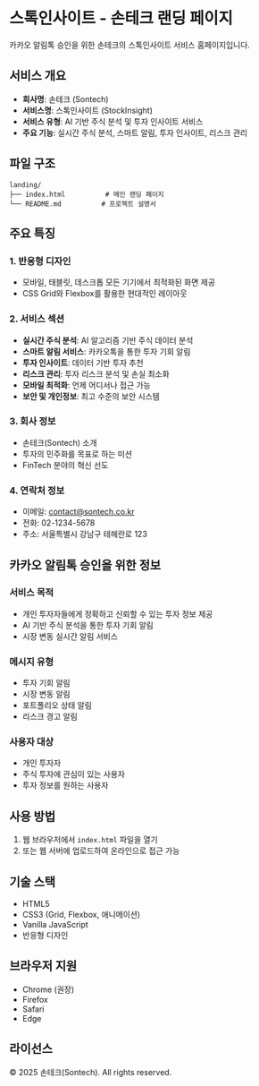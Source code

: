 # 스톡인사이트 - 손테크 랜딩 페이지

카카오 알림톡 승인을 위한 손테크의 스톡인사이트 서비스 홈페이지입니다.

## 서비스 개요

- **회사명**: 손테크 (Sontech)
- **서비스명**: 스톡인사이트 (StockInsight)
- **서비스 유형**: AI 기반 주식 분석 및 투자 인사이트 서비스
- **주요 기능**: 실시간 주식 분석, 스마트 알림, 투자 인사이트, 리스크 관리

## 파일 구조

```
landing/
├── index.html          # 메인 랜딩 페이지
└── README.md          # 프로젝트 설명서
```

## 주요 특징

### 1. 반응형 디자인
- 모바일, 태블릿, 데스크톱 모든 기기에서 최적화된 화면 제공
- CSS Grid와 Flexbox를 활용한 현대적인 레이아웃

### 2. 서비스 섹션
- **실시간 주식 분석**: AI 알고리즘 기반 주식 데이터 분석
- **스마트 알림 서비스**: 카카오톡을 통한 투자 기회 알림
- **투자 인사이트**: 데이터 기반 투자 추천
- **리스크 관리**: 투자 리스크 분석 및 손실 최소화
- **모바일 최적화**: 언제 어디서나 접근 가능
- **보안 및 개인정보**: 최고 수준의 보안 시스템

### 3. 회사 정보
- 손테크(Sontech) 소개
- 투자의 민주화를 목표로 하는 미션
- FinTech 분야의 혁신 선도

### 4. 연락처 정보
- 이메일: contact@sontech.co.kr
- 전화: 02-1234-5678
- 주소: 서울특별시 강남구 테헤란로 123

## 카카오 알림톡 승인을 위한 정보

### 서비스 목적
- 개인 투자자들에게 정확하고 신뢰할 수 있는 투자 정보 제공
- AI 기반 주식 분석을 통한 투자 기회 알림
- 시장 변동 실시간 알림 서비스

### 메시지 유형
- 투자 기회 알림
- 시장 변동 알림
- 포트폴리오 상태 알림
- 리스크 경고 알림

### 사용자 대상
- 개인 투자자
- 주식 투자에 관심이 있는 사용자
- 투자 정보를 원하는 사용자

## 사용 방법

1. 웹 브라우저에서 `index.html` 파일을 열기
2. 또는 웹 서버에 업로드하여 온라인으로 접근 가능

## 기술 스택

- HTML5
- CSS3 (Grid, Flexbox, 애니메이션)
- Vanilla JavaScript
- 반응형 디자인

## 브라우저 지원

- Chrome (권장)
- Firefox
- Safari
- Edge

## 라이선스

© 2025 손테크(Sontech). All rights reserved.
